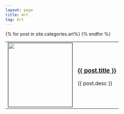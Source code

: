 ```yaml
---
layout: page
title: Art
tag: Art
---
```


<div class="arts">
		<table>
		{% for post in site.categories.art%}
			<tr>
				<td style="Width: 200px">
					<a href="{{ post.url }}">
						<img src="{{ post.image }}" height="200px" width="200px" border="1px"/>
					</a>
				</td>
				<td>
				<div class="tableitem">
					<a class="list" href="{{ post.url }}">
						<h3>{{ post.title }}</h3>
					</a>
					<p>
						{{ post.desc }}
					</p>
					</div>
				</td>
			</tr>
		{% endfor %}
	</table>
</div>
